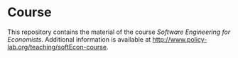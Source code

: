 # Course

This repository contains the material of the course *Software Engineering for Economists*. Additional information is available at http://www.policy-lab.org/teaching/softEcon-course.
